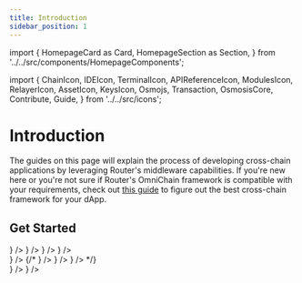 ```yaml
---
title: Introduction
sidebar_position: 1
---
```

import {
  HomepageCard as Card,
  HomepageSection as Section,
} from '../../src/components/HomepageComponents';

import {
  ChainIcon,
  IDEIcon,
  TerminalIcon,
  APIReferenceIcon,
  ModulesIcon,
  RelayerIcon,
  AssetIcon,
  KeysIcon,
  Osmojs,
  Transaction,
  OsmosisCore,
  Contribute,
  Guide,
} from '../../src/icons';

# Introduction

The guides on this page will explain the process of developing cross-chain applications by leveraging Router's middleware capabilities. If you're new here or you're not sure if Router's OmniChain framework is compatible with your requirements, check out <a href="../overview/choosing-the-right-framework" target="_blank">this guide</a> to figure out the best cross-chain framework for your dApp.

 ## Get Started
   <Section title="Developers" id="web-sdks" hasSubSections >

   <Section>
  <Card
    title="Overview"
    description="What is Router's OmniChain framework?"
    to="/omnichain-framework/overview"
    icon={<IDEIcon />}
  />
    <Card
    title="Understanding Omnichain Framework"
    description="Understanding the flow involved in a cross-chain request executed via Router's OmniChain framework"
    to="/omnichain-framework/understanding-omnichain-framework"
    icon={<OsmosisCore />}
  /> 
    <Card
    title="Fee Management"
    description="Gaining a deeper understanding of how the OmniChain fee is computed"
    to="/omnichain-framework/fee-management"
    icon={<AssetIcon />}
  />
    <Card
    title="Cross-chain Meta Transactions"
    description="Understanding how Router enables meta transactions in a cross-chain environment"
    to="/omnichain-framework/cross-chain-meta-transactions"
    icon={<APIReferenceIcon />}
  />
  </Section>

  </Section>

   <Section title="Guides" id="web-sdks" hasSubSections >

   <Section>
   <Card
    title="Your First Omnichain dApp"
    description="Learn how to deploy your first omnichain dApp leveraging the Router chain middleware"
  to="guides/your-first-omnichain-dapp"
    icon={<Guide />}
  />
    {/* <Card
    title="Transaction Structure"
    description=" Understanding the structure of a transaction on the Osmosis blockchain"
    to="/router-core/guides/structure"
    icon={<Guide />}
  />
   <Card
    title="Performance & Profiling"
    description="Learn how to measure performance and profile your node"
  to="/router-core/guides/performance"
    icon={<Guide />}
  />
  <Card
    title="Creating IBC Pools"
    description="This document lays out the prerequisites and the  process that's needed to ensure that your token meets the interchain UX standards set by Osmosis."
  to="/router-core/guides/create-ibc-pool"
    icon={<Guide />}
  /> */}
  </Section>

  </Section>


<Section title="Sample dApps using Omnichain Famework" id="web-sdks" hasSubSections >
  <Section>
    <Card
      title="TExchange"
      description="A dApp for exchanging testnet tokens"
      to="/omnichain-framework/texchange"
      icon={<Guide />}
    />
    <Card
      title="Voyager"
      description="A dApp which provides easy cross-chain swaps"
      to="/voyager"
      icon={<Guide />}
    />
  </Section>
</Section>

